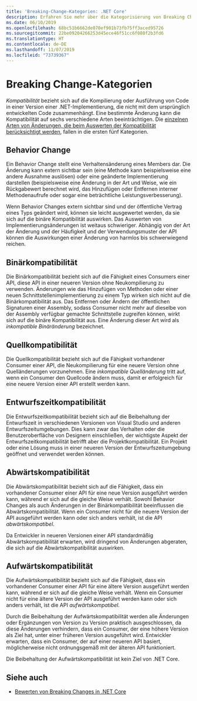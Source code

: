 ```yaml
---
title: 'Breaking-Change-Kategorien: .NET Core'
description: Erfahren Sie mehr über die Kategorisierung von Breaking Changes in .NET Core.
ms.date: 06/10/2019
ms.openlocfilehash: 68bc51b6662de070ef901b73fb75ff3aced95726
ms.sourcegitcommit: 22be09204266253d45ece46f51cc6f080f2b3fd6
ms.translationtype: HT
ms.contentlocale: de-DE
ms.lasthandoff: 11/07/2019
ms.locfileid: "73739367"
---
```

# <a name="breaking-change-categories"></a>Breaking Change-Kategorien

*Kompatibilität* bezieht sich auf die Kompilierung oder Ausführung von Code in einer Version einer .NET-Implementierung, die nicht mit dem ursprünglich entwickelten Code zusammenhängt. Eine bestimmte Änderung kann die Kompatibilität auf sechs verschiedene Arten beeinträchtigen. Die [einzelnen Arten von Änderungen, die beim Auswerten der Kompatibilität berücksichtigt werden](index.md), fallen in die ersten fünf Kategorien.

## <a name="behavioral-change"></a>Behavior Change

Ein Behavior Change stellt eine Verhaltensänderung eines Members dar. Die Änderung kann extern sichtbar sein (eine Methode kann beispielsweise eine andere Ausnahme auslösen) oder eine geänderte Implementierung darstellen (beispielsweise eine Änderung in der Art und Weise, wie ein Rückgabewert berechnet wird, das Hinzufügen oder Entfernen interner Methodenaufrufe oder sogar eine beträchtliche Leistungsverbesserung).

Wenn Behavior Changes extern sichtbar sind und der öffentliche Vertrag eines Typs geändert wird, können sie leicht ausgewertet werden, da sie sich auf die binäre Kompatibilität auswirken. Das Auswerten von Implementierungsänderungen ist weitaus schwieriger. Abhängig von der Art der Änderung und der Häufigkeit und der Verwendungsmuster der API können die Auswirkungen einer Änderung von harmlos bis schwerwiegend reichen.

## <a name="binary-compatibility"></a>Binärkompatibilität

Die Binärkompatibilität bezieht sich auf die Fähigkeit eines Consumers einer API, diese API in einer neueren Version ohne Neukompilierung zu verwenden. Änderungen wie das Hinzufügen von Methoden oder einer neuen Schnittstellenimplementierung zu einem Typ wirken sich nicht auf die Binärkompatibilität aus. Das Entfernen oder Ändern der öffentlichen Signaturen einer Assembly, sodass Consumer nicht mehr auf dieselbe von der Assembly verfügbar gemachte Schnittstelle zugreifen können, wirkt sich auf die binäre Kompatibilität aus. Eine Änderung dieser Art wird als *inkompatible Binäränderung* bezeichnet.

## <a name="source-compatibility"></a>Quellkompatibilität

Die Quellkompatibilität bezieht sich auf die Fähigkeit vorhandener Consumer einer API, die Neukompilierung für eine neuere Version ohne Quelländerungen vorzunehmen. Eine *inkompatible Quelländerung* tritt auf, wenn ein Consumer den Quellcode ändern muss, damit er erfolgreich für eine neuere Version einer API erstellt werden kann.

## <a name="design-time-compatibility"></a>Entwurfszeitkompatibilität

Die Entwurfszeitkompatibilität bezieht sich auf die Beibehaltung der Entwurfszeit in verschiedenen Versionen von Visual Studio und anderen Entwurfszeitumgebungen. Dies kann zwar das Verhalten oder die Benutzeroberfläche von Designern einschließen, der wichtigste Aspekt der Entwurfszeitkompatibilität betrifft aber die Projektkompatibilität. Ein Projekt oder eine Lösung muss in einer neueren Version der Entwurfszeitumgebung geöffnet und verwendet werden können.

## <a name="backwards-compatibility"></a>Abwärtskompatibilität

Die Abwärtskompatibilität bezieht sich auf die Fähigkeit, dass ein vorhandener Consumer einer API für eine neue Version ausgeführt werden kann, während er sich auf die gleiche Weise verhält. Sowohl Behavior Changes als auch Änderungen in der Binärkompatibilität beeinflussen die Abwärtskompatibilität. Wenn ein Consumer nicht für die neuere Version der API ausgeführt werden kann oder sich anders verhält, ist die API *abwärtskompatibel*.

Da Entwickler in neueren Versionen einer API standardmäßig Abwärtskompatibilität erwarten, wird dringend von Änderungen abgeraten, die sich auf die Abwärtskompatibilität auswirken.

## <a name="forward-compatibility"></a>Aufwärtskompatibilität

Die Aufwärtskompatibilität bezieht sich auf die Fähigkeit, dass ein vorhandener Consumer einer API für eine ältere Version ausgeführt werden kann, während er sich auf die gleiche Weise verhält. Wenn ein Consumer nicht für eine ältere Version der API ausgeführt werden kann oder sich anders verhält, ist die API *aufwärtskompatibel*.

Durch die Beibehaltung der Aufwärtskompatibilität werden alle Änderungen oder Ergänzungen von Version zu Version praktisch ausgeschlossen, da diese Änderungen verhindern, dass ein Consumer, der eine höhere Version als Ziel hat, unter einer früheren Version ausgeführt wird. Entwickler erwarten, dass ein Consumer, der auf einer neueren API basiert, möglicherweise nicht ordnungsgemäß mit der älteren API funktioniert.

Die Beibehaltung der Aufwärtskompatibilität ist kein Ziel von .NET Core.

## <a name="see-also"></a>Siehe auch

- [Bewerten von Breaking Changes in .NET Core](index.md)
